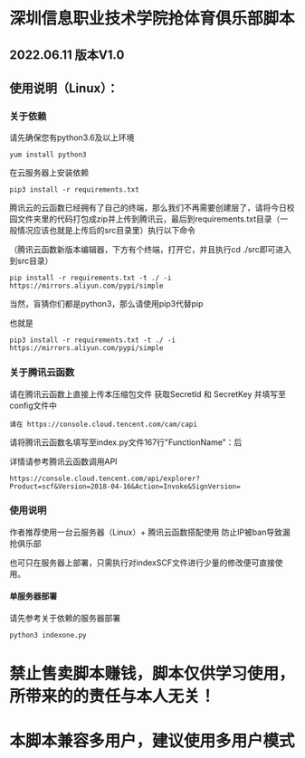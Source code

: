# 深圳信息职业技术学院抢体育俱乐部脚本
## 2022.06.11 版本V1.0
## 使用说明（Linux）：
### 关于依赖


请先确保您有python3.6及以上环境<br/>
```
yum install python3
```

在云服务器上安装依赖 
```
pip3 install -r requirements.txt
```
腾讯云的云函数已经拥有了自己的终端，那么我们不再需要创建层了，请将今日校园文件夹里的代码打包成zip并上传到腾讯云，最后到requirements.txt目录（一般情况应该也就是上传后的src目录里）执行以下命令

（腾讯云函数新版本编辑器，下方有个终端，打开它，并且执行cd ./src即可进入到src目录）
```
pip install -r requirements.txt -t ./ -i https://mirrors.aliyun.com/pypi/simple
```
当然，盲猜你们都是python3，那么请使用pip3代替pip

也就是
```
pip3 install -r requirements.txt -t ./ -i https://mirrors.aliyun.com/pypi/simple
```

### 关于腾讯云函数
请在腾讯云函数上直接上传本压缩包文件
获取SecretId 和 SecretKey 并填写至config文件中
```
请在 https://console.cloud.tencent.com/cam/capi 
```

请将腾讯云函数名填写至index.py文件167行"FunctionName"：后

详情请参考腾讯云函数调用API
```
https://console.cloud.tencent.com/api/explorer?Product=scf&Version=2018-04-16&Action=Invoke&SignVersion=
```

### 使用说明
作者推荐使用一台云服务器（Linux）+ 腾讯云函数搭配使用 防止IP被ban导致漏抢俱乐部

也可只在服务器上部署，只需执行对indexSCF文件进行少量的修改便可直接使用。
#### 单服务器部署 
请先参考关于依赖的服务器部署
```
python3 indexone.py
```

# 禁止售卖脚本赚钱，脚本仅供学习使用，所带来的的责任与本人无关！
# 本脚本兼容多用户，建议使用多用户模式
